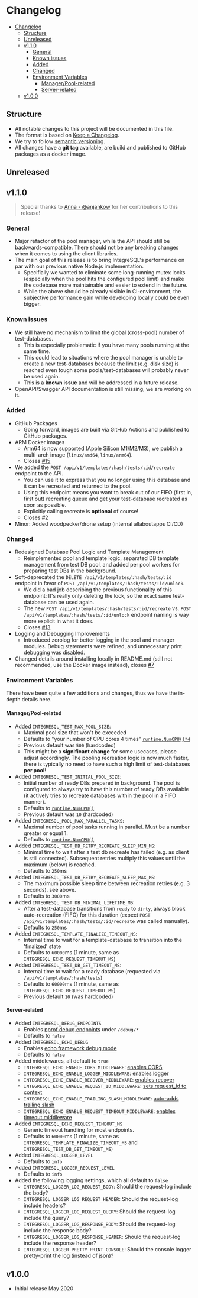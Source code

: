# Changelog

- [Changelog](#changelog)
  - [Structure](#structure)
  - [Unreleased](#unreleased)
  - [v1.1.0](#v110)
    - [General](#general)
    - [Known issues](#known-issues)
    - [Added](#added)
    - [Changed](#changed)
    - [Environment Variables](#environment-variables)
      - [Manager/Pool-related](#managerpool-related)
      - [Server-related](#server-related)
  - [v1.0.0](#v100)


## Structure

- All notable changes to this project will be documented in this file.
- The format is based on [Keep a Changelog](https://keepachangelog.com/en/1.0.0/).
- We try to follow [semantic versioning](https://semver.org/).
- All changes have a **git tag** available, are build and published to GitHub packages as a docker image.

## Unreleased

## v1.1.0

> Special thanks to [Anna - @anjankow](https://github.com/anjankow) for her contributions to this release!

### General
- Major refactor of the pool manager, while the API should still be backwards-compatible. There should not be any breaking changes when it comes to using the client libraries.
- The main goal of this release is to bring IntegreSQL's performance on par with our previous native Node.js implementation.
  - Specifially we wanted to eliminate some long-running mutex locks (especially when the pool hits the configured pool limit) and make the codebase more maintainable and easier to extend in the future.
  - While the above should be already visible in CI-environment, the subjective performance gain while developing locally could be even bigger.

### Known issues
- We still have no mechanism to limit the global (cross-pool) number of test-databases. 
  - This is especially problematic if you have many pools running at the same time. 
  - This could lead to situations where the pool manager is unable to create a new test-databases because the limit (e.g. disk size) is reached even tough some pools/test-databases will probably never be used again.
  - This is a **known issue** and will be addressed in a future release.
- OpenAPI/Swagger API documentation is still missing, we are working on it.

### Added
- GitHub Packages
  - Going forward, images are built via GitHub Actions and published to GitHub packages.
- ARM Docker images
  - Arm64 is now supported (Apple Silicon M1/M2/M3), we publish a multi-arch image (`linux/amd64,linux/arm64`).
  - Closes [#15](https://github.com/allaboutapps/integresql/issues/15)
- We added the `POST /api/v1/templates/:hash/tests/:id/recreate` endpoint to the API.
  - You can use it to express that you no longer using this database and it can be recreated and returned to the pool.
  - Using this endpoint means you want to break out of our FIFO (first in, first out) recreating queue and get your test-database recreated as soon as possible.
  - Explicitly calling recreate is **optional** of course!
  - Closes [#2](https://github.com/allaboutapps/integresql/issues/2)
- Minor: Added woodpecker/drone setup (internal allaboutapps CI/CD)

### Changed
- Redesigned Database Pool Logic and Template Management
  - Reimplemented pool and template logic, separated DB template management from test DB pool, and added per pool workers for preparing test DBs in the background.
- Soft-deprecated the `DELETE /api/v1/templates/:hash/tests/:id` endpoint in favor of `POST /api/v1/templates/:hash/tests/:id/unlock`.
  - We did a bad job describing the previous functionality of this endpoint: It's really only deleting the lock, so the exact same test-database can be used again.
  - The new `POST /api/v1/templates/:hash/tests/:id/recreate` vs. `POST /api/v1/templates/:hash/tests/:id/unlock` endpoint naming is way more explicit in what it does.
  - Closes [#13](https://github.com/allaboutapps/integresql/issues/13)
- Logging and Debugging Improvements
  - Introduced zerolog for better logging in the pool and manager modules. Debug statements were refined, and unnecessary print debugging was disabled.
- Changed details around installing locally in README.md (still not recommended, use the Docker image instead), closes [#7](https://github.com/allaboutapps/integresql/issues/7)

### Environment Variables

There have been quite a few additions and changes, thus we have the in-depth details here.

#### Manager/Pool-related

- Added `INTEGRESQL_TEST_MAX_POOL_SIZE`:
  - Maximal pool size that won't be exceeded
  - Defaults to "your number of CPU cores 4 times" [`runtime.NumCPU()*4`](https://pkg.go.dev/runtime#NumCPU)
  - Previous default was `500` (hardcoded)
  - This might be a **significant change** for some usecases, please adjust accordingly. The pooling recreation logic is now much faster, there is typically no need to have such a high limit of test-databases **per pool**!
- Added `INTEGRESQL_TEST_INITIAL_POOL_SIZE`:
  - Initial number of ready DBs prepared in background. The pool is configured to always try to have this number of ready DBs available (it actively tries to recreate databases within the pool in a FIFO manner).
  - Defaults to [`runtime.NumCPU()`](https://pkg.go.dev/runtime#NumCPU)
  - Previous default was `10` (hardcoded)
- Added `INTEGRESQL_POOL_MAX_PARALLEL_TASKS`:
  - Maximal number of pool tasks running in parallel. Must be a number greater or equal 1.
  - Defaults to [`runtime.NumCPU()`](https://pkg.go.dev/runtime#NumCPU)
- Added `INTEGRESQL_TEST_DB_RETRY_RECREATE_SLEEP_MIN_MS`:
  - Minimal time to wait after a test db recreate has failed (e.g. as client is still connected). Subsequent retries multiply this values until the maximum (below) is reached.
  - Defaults to `250`ms
- Added `INTEGRESQL_TEST_DB_RETRY_RECREATE_SLEEP_MAX_MS`:
  - The maximum possible sleep time between recreation retries (e.g. 3 seconds), see above.
  - Defaults to `3000`ms
- Added `INTEGRESQL_TEST_DB_MINIMAL_LIFETIME_MS`:
  - After a test-database transitions from `ready` to `dirty`, always block auto-recreation (FIFO) for this duration (expect `POST /api/v1/templates/:hash/tests/:id/recreate` was called manually).
  - Defaults to `250`ms
- Added `INTEGRESQL_TEMPLATE_FINALIZE_TIMEOUT_MS`:
  - Internal time to wait for a template-database to transition into the 'finalized' state
  - Defaults to `60000`ms (1 minute, same as `INTEGRESQL_ECHO_REQUEST_TIMEOUT_MS`)
- Added `INTEGRESQL_TEST_DB_GET_TIMEOUT_MS`:
  - Internal time to wait for a ready database (requested via `/api/v1/templates/:hash/tests`)
  - Defaults to `60000`ms (1 minute, same as `INTEGRESQL_ECHO_REQUEST_TIMEOUT_MS`)
  - Previous default `10` (was hardcoded)

#### Server-related

- Added `INTEGRESQL_DEBUG_ENDPOINTS`
  - Enables [pprof debug endpoints](https://golang.org/pkg/net/http/pprof/) under `/debug/*`
  - Defaults to `false`
- Added `INTEGRESQL_ECHO_DEBUG`
  - Enables [echo framework debug mode](https://echo.labstack.com/docs/customization)
  - Defaults to `false`
- Added middlewares, all default to `true`
  - `INTEGRESQL_ECHO_ENABLE_CORS_MIDDLEWARE`: [enables CORS](https://echo.labstack.com/docs/middleware/cors)
  - `INTEGRESQL_ECHO_ENABLE_LOGGER_MIDDLEWARE`: [enables logger](https://echo.labstack.com/docs/middleware/logger)
  - `INTEGRESQL_ECHO_ENABLE_RECOVER_MIDDLEWARE`: [enables recover](https://echo.labstack.com/docs/middleware/recover)
  - `INTEGRESQL_ECHO_ENABLE_REQUEST_ID_MIDDLEWARE`: [sets request_id to context](https://echo.labstack.com/docs/middleware/request-id)
  - `INTEGRESQL_ECHO_ENABLE_TRAILING_SLASH_MIDDLEWARE`: [auto-adds trailing slash](https://echo.labstack.com/docs/middleware/trailing-slash)
  - `INTEGRESQL_ECHO_ENABLE_REQUEST_TIMEOUT_MIDDLEWARE`: [enables timeout middleware](https://echo.labstack.com/docs/middleware/timeout)
- Added `INTEGRESQL_ECHO_REQUEST_TIMEOUT_MS`
  - Generic timeout handling for most endpoints.
  - Defaults to `60000`ms (1 minute, same as `INTEGRESQL_TEMPLATE_FINALIZE_TIMEOUT_MS` and `INTEGRESQL_TEST_DB_GET_TIMEOUT_MS`)
- Added `INTEGRESQL_LOGGER_LEVEL`
  - Defaults to `info`
- Added `INTEGRESQL_LOGGER_REQUEST_LEVEL`
  - Defaults to `info`
- Added the following logging settings, which all default to `false`
  - `INTEGRESQL_LOGGER_LOG_REQUEST_BODY`: Should the request-log include the body?
  - `INTEGRESQL_LOGGER_LOG_REQUEST_HEADER`: Should the request-log include headers?
  - `INTEGRESQL_LOGGER_LOG_REQUEST_QUERY`: Should the request-log include the query?
  - `INTEGRESQL_LOGGER_LOG_RESPONSE_BODY`: Should the request-log include the response body?
  - `INTEGRESQL_LOGGER_LOG_RESPONSE_HEADER`: Should the request-log include the response header?
  - `INTEGRESQL_LOGGER_PRETTY_PRINT_CONSOLE`: Should the console logger pretty-print the log (instead of json)?

## v1.0.0
- Initial release May 2020

